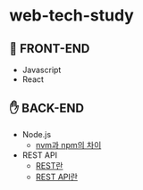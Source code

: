 # web-tech-study

## 🤚 FRONT-END
- Javascript
- React

## ✋ BACK-END  
- Node.js
  - [nvm과 npm의 차이](./docs/backend/node/nvm-npm.md)
- REST API
  - [REST란](./docs/backend/restapi/rest.md)
  - [REST API란](./docs/backend/restapi/restapi.md)